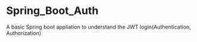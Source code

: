 # Spring_Boot_Auth
A basic Spring boot appliation to understand the JWT login(Authentication, Authorization)
